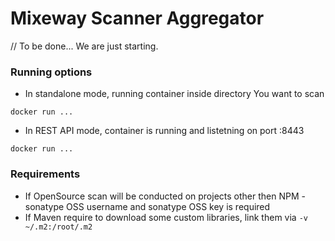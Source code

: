# Mixeway Scanner Aggregator

// To be done... We are just starting.

### Running options
* In standalone mode, running container inside directory You want to scan
```shell script
docker run ...
```
* In REST API mode, container is running and listetning on port :8443
```shell script
docker run ...
```

### Requirements
* If OpenSource scan will be conducted on projects other then NPM - sonatype OSS username and sonatype OSS key is required
* If Maven require to download some custom libraries, link them via `-v ~/.m2:/root/.m2`
